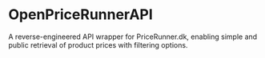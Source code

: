 # OpenPriceRunnerAPI
A reverse-engineered API wrapper for PriceRunner.dk, enabling simple and public retrieval of product prices with filtering options.
